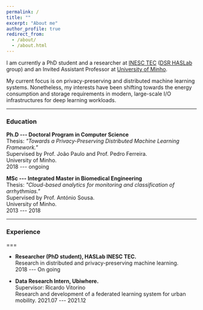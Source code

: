 ```yaml
---
permalink: /
title: ""
excerpt: "About me"
author_profile: true
redirect_from: 
  - /about/
  - /about.html
---
```



I am currently a PhD student and a researcher at [INESC TEC](https://www.inesctec.pt/en) ([DSR HASLab](https://dsr-haslab.github.io/) group) and an Invited Assistant Professor at [University of Minho](https://www.uminho.pt/EN).

My current focus is on privacy-preserving and distributed machine learning systems. Nonetheless, my interests have been shifting towards the energy consumption and storage requirements in modern, large-scale I/O infrastructures for deep learning workloads.

***

### Education


**Ph.D --- Doctoral Program in Computer Science**    
Thesis: *"Towards a Privacy-Preserving Distributed Machine Learning Framework."*    
Supervised by Prof. João Paulo and Prof. Pedro Ferreira.    
University of Minho.    
2018 --- ongoing

**MSc --- Integrated Master in Biomedical Engineering**    
Thesis: *"Cloud-based analytics for monitoring and classification of arrhythmias."*    
Supervised by Prof. António Sousa.    
University of Minho.    
2013 --- 2018


***

### Experience
===
* **Researcher (PhD student), HASLab INESC TEC.**    
  Research in distributed and privacy-preserving machine learning.    
  2018 --- On going

* **Data Research Intern, Ubiwhere.**    
  Supervisor: Ricardo Vitorino    
  Research and development of a federated learning system for urban mobility.
  2021.07 --- 2021.12
